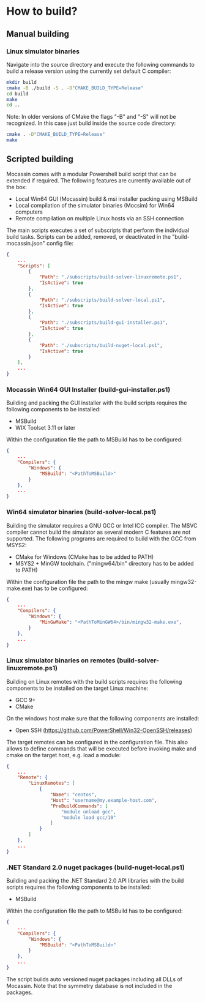 # How to build?

## Manual building

### Linux simulator binaries
Navigate into the source directory and execute the following commands to build a release version using the currently set default C compiler:
```bash
mkdir build
cmake -B ./build -S . -D"CMAKE_BUILD_TYPE=Release"
cd build
make
cd ..
```

Note: In older versions of CMake the flags "-B" and "-S" will not be recognized. In this case just build inside the source code directory:
```bash
cmake . -D"CMAKE_BUILD_TYPE=Release"
make
```

## Scripted building

Mocassin comes with a modular Powershell build script that can be extended if required. The following features are currently available out of the box:
- Local Win64 GUI (Mocassin) build & msi installer packing using MSBuild
- Local compilation of the simulator binaries (Mocsim) for Win64 computers
- Remote compilation on multiple Linux hosts via an SSH connection

The main scripts executes a set of subscripts that perform the individual build tasks. Scripts can be added, removed, or deactivated in the "build-mocassin.json" config file:
```json
{
    ...
    "Scripts": [
        {
            "Path": "./subscripts/build-solver-linuxremote.ps1",
            "IsActive": true
        },
        {
            "Path": "./subscripts/build-solver-local.ps1",
            "IsActive": true
        },
        {
            "Path": "./subscripts/build-gui-installer.ps1",
            "IsActive": true
        },
        {
            "Path": "./subscripts/build-nuget-local.ps1",
            "IsActive": true
        }
    ],
    ...
}
```

### Mocassin Win64 GUI Installer (build-gui-installer.ps1)

Building and packing the GUI installer with the build scripts requires the following components to be installed:
- MSBuild
- WIX Toolset 3.11 or later

Within the configuration file the path to MSBuild has to be configured:
```json
{
    ...
    "Compilers": {
        "Windows": {
            "MSBuild": "<PathToMSBuild>"
        }
    },
    ...
}
```

### Win64 simulator binaries (build-solver-local.ps1)

Building the simulator requires a GNU GCC or Intel ICC compiler. The MSVC compiler cannot build the simulator as several modern C features are not supported. The following programs are required to build with the GCC from MSYS2:
- CMake for Windows (CMake has to be added to PATH)
- MSYS2 + MinGW toolchain. ("mingw64/bin" directory has to be added to PATH)

Within the configuration file the path to the mingw make (usually mingw32-make.exe) has to be configured:
```json
{
    ...
    "Compilers": {
        "Windows": {
            "MinGwMake": "<PathToMinGW64>/bin/mingw32-make.exe",
        }
    },
    ...
}
```

### Linux simulator binaries on remotes (build-solver-linuxremote.ps1)

Building on Linux remotes with the build scripts requires the following components to be installed on the target Linux machine:
- GCC 9+
- CMake

On the windows host make sure that the following components are installed:
- Open SSH (https://github.com/PowerShell/Win32-OpenSSH/releases)

The target remotes can be configured in the configuration file. This also allows to define commands that will be executed before invoking make and cmake on the target host, e.g. load a module:
```json
{
    ...
    "Remote": {
        "LinuxRemotes": [
            {
                "Name": "centos",
                "Host": "username@my.example-host.com",
                "PreBuildCommands": [
                    "module unload gcc",
                    "module load gcc/10"
                ]
            }
        ]
    },
    ...
}
```

### .NET Standard 2.0 nuget packages (build-nuget-local.ps1)

Building and packing the .NET Standard 2.0 API libraries with the build scripts requires the following components to be installed:
- MSBuild

Within the configuration file the path to MSBuild has to be configured:
```json
{
    ...
    "Compilers": {
        "Windows": {
            "MSBuild": "<PathToMSBuild>"
        }
    },
    ...
}
```
The script builds auto versioned nuget packages including all DLLs of Mocassin. Note that the symmetry database is not included in the packages.